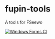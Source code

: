 # fupin-tools
A tools for FSeewo

[![Windows Forms CI](https://github.com/bai25/fupin-tools/actions/workflows/dotnet.yml/badge.svg)](https://github.com/bai25/fupin-tools/actions/workflows/dotnet.yml)
